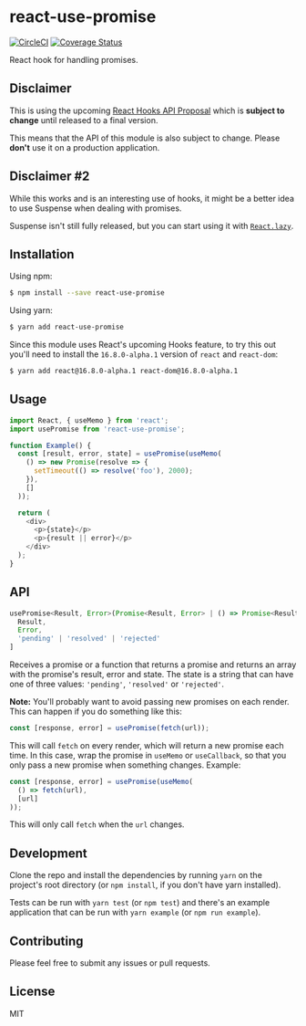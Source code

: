 # react-use-promise

[![CircleCI](https://circleci.com/gh/bsonntag/react-use-promise.svg?style=svg)](https://circleci.com/gh/bsonntag/react-use-promise)
[![Coverage Status](https://coveralls.io/repos/github/bsonntag/react-use-promise/badge.svg?branch=master)](https://coveralls.io/github/bsonntag/react-use-promise?branch=master)

React hook for handling promises.

## Disclaimer

This is using the upcoming [React Hooks API Proposal](https://reactjs.org/docs/hooks-intro.html)
which is **subject to change** until released to a final version.

This means that the API of this module is also subject to change.
Please **don't** use it on a production application.

## Disclaimer #2

While this works and is an interesting use of hooks,
it might be a better idea to use Suspense when dealing with promises.

Suspense isn't still fully released, but you can start using it with
[`React.lazy`](https://reactjs.org/docs/code-splitting.html#suspense).

## Installation

Using npm:

```sh
$ npm install --save react-use-promise
```

Using yarn:

```sh
$ yarn add react-use-promise
```

Since this module uses React's upcoming Hooks feature,
to try this out you'll need to install the `16.8.0-alpha.1` version
of `react` and `react-dom`:

```sh
$ yarn add react@16.8.0-alpha.1 react-dom@16.8.0-alpha.1
```

## Usage

```js
import React, { useMemo } from 'react';
import usePromise from 'react-use-promise';

function Example() {
  const [result, error, state] = usePromise(useMemo(
    () => new Promise(resolve => {
      setTimeout(() => resolve('foo'), 2000);
    }),
    []
  ));

  return (
    <div>
      <p>{state}</p>
      <p>{result || error}</p>
    </div>
  );
}
```

## API

```js
usePromise<Result, Error>(Promise<Result, Error> | () => Promise<Result, Error>): [
  Result,
  Error,
  'pending' | 'resolved' | 'rejected'
]
```

Receives a promise or a function that returns a promise and returns an array
with the promise's result, error and state. The state is a string that can
have one of three values: `'pending'`, `'resolved'` or `'rejected'`.

**Note:** You'll probably want to avoid passing new promises on each render.
This can happen if you do something like this:

```js
const [response, error] = usePromise(fetch(url));
```

This will call `fetch` on every render, which will return a new promise each time.
In this case, wrap the promise in `useMemo` or `useCallback`, so that you only pass
a new promise when something changes. Example:

```js
const [response, error] = usePromise(useMemo(
  () => fetch(url),
  [url]
));
```

This will only call `fetch` when the `url` changes.

## Development

Clone the repo and install the dependencies by running `yarn` on the project's
root directory (or `npm install`, if you don't have yarn installed).

Tests can be run with `yarn test` (or `npm test`) and there's an example
application that can be run with `yarn example` (or `npm run example`).

## Contributing

Please feel free to submit any issues or pull requests.

## License

MIT
